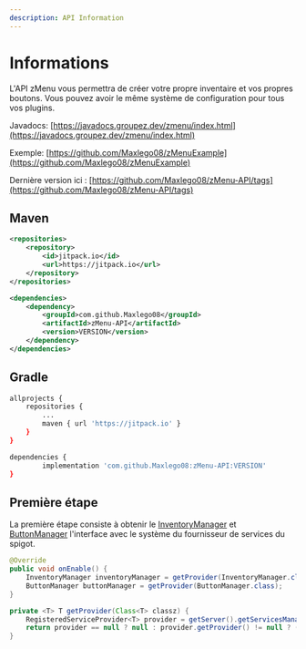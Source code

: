 ```yaml
---
description: API Information
---
```


# Informations

L'API zMenu vous permettra de créer votre propre inventaire et vos propres boutons. Vous pouvez avoir le même système de configuration pour tous vos plugins.

Javadocs: [https://javadocs.groupez.dev/zmenu/index.html](https://javadocs.groupez.dev/zmenu/index.html)

Exemple: [https://github.com/Maxlego08/zMenuExample](https://github.com/Maxlego08/zMenuExample)



Dernière version ici : [https://github.com/Maxlego08/zMenu-API/tags](https://github.com/Maxlego08/zMenu-API/tags)

## Maven

```xml
<repositories>
	<repository>
		<id>jitpack.io</id>
		<url>https://jitpack.io</url>
	</repository>
</repositories>

<dependencies>
	<dependency>
		<groupId>com.github.Maxlego08</groupId>
		<artifactId>zMenu-API</artifactId>
		<version>VERSION</version>
	</dependency>
</dependencies>
```

## Gradle

```bash
allprojects {
	repositories {
		...
		maven { url 'https://jitpack.io' }
	}
}

dependencies {
		implementation 'com.github.Maxlego08:zMenu-API:VERSION'
}
```

## Première étape

La première étape consiste à obtenir le [InventoryManager](https://javadocs.groupez.dev/zmenu/fr/maxlego08/menu/api/InventoryManager.html) et [ButtonManager](https://javadocs.groupez.dev/zmenu/fr/maxlego08/menu/api/ButtonManager.html) l'interface avec le système du fournisseur de services du spigot.

```java
@Override
public void onEnable() {
    InventoryManager inventoryManager = getProvider(InventoryManager.class);
    ButtonManager buttonManager = getProvider(ButtonManager.class);
}

private <T> T getProvider(Class<T> classz) {
    RegisteredServiceProvider<T> provider = getServer().getServicesManager().getRegistration(classz);
    return provider == null ? null : provider.getProvider() != null ? (T) provider.getProvider() : null;
}
```
